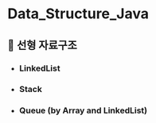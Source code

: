 # Data_Structure_Java

## 📌 선형 자료구조
- ### LinkedList
- ### Stack
- ### Queue (by Array and LinkedList)